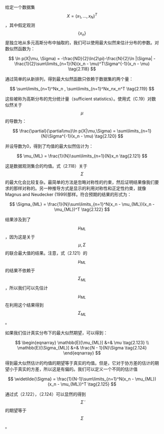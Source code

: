 给定一个数据集 $$ X = (x_1,...,x_N)^T $$，其中假定观测$$ \{x_n\} $$是独立地从多元高斯分布中抽取的，我们可以使用最大似然来估计分布的参数。对数似然函数为：    

$$
\ln p(X|\mu, \Sigma) = -\frac{ND}{2}\ln(2\pi)-\frac{N}{2}\ln |\Sigma| - \frac{1}{2}\sum\limits_{n=1}{N}(x_n - \mu)^T\Sigma^{-1}(x_n - \mu) \tag{2.118}
$$

通过简单的从新排列，得到最大似然函数只依赖于数据集的两个量：    

$$ \sum\limits_{n=1}^Nx_n , \sum\limits_{n=1}^Nx_nx_n^T \tag{2.119} $$ 

这些被称为高斯分布的充分统计量（sufficient statistics）。使用式（C.19）对数似然关于$$ \mu $$的导数为：    

$$
\frac{\partial}{\partial\mu}\ln p(X|\mu,\Sigma) = \sum\limits_{n=1}{N}\Sigma^{-1}(x_n - \mu) \tag{2.120}
$$

并设导数为0，得到了均值的最大似然估计为：    

$$
\mu_{ML} = \frac{1}{N}\sum\limits_{n=1}{N}x_n \tag{2.121}
$$

这是数据观测集合的均值。式（2.118）关于$$ \Sigma $$的最大化会比较复杂。最简单的方法是忽略对称性的约束，然后证明结果像我们要求的那样对称的。另一种推导方式是显示的利用对称性和正定性约束，就像Magnus and Neudecker (1999)那样。符合预期的结果的形式为：    

$$
\Sigma_{ML} = \frac{1}{N}\sum\limits_{n=1}^N(x_n - \mu_{ML})(x_n - \mu_{ML})^T \tag{2.122}
$$

结果涉及到了$$ \mu_{ML} $$，因为这是关于$$ \mu, \Sigma $$的联合最大值的结果。注意，式（2.121）的$$ \mu_{ML} $$的结果不依赖于$$ \Sigma_{ML} $$，所以我们可以先估计$$ \mu_{ML} $$在利用这个结果得到$$ \Sigma_{ML} $$。    

如果我们估计真实分布下的最大似然期望，可以得到：    

$$
\begin{eqnarray}
\mathbb{E}[\mu_{ML}] &=& \mu \tag{2.123} \\
\mathbb{E}[\Sigma_{ML}] &=& \frac{N - 1}{N}\Sigma \tag{2.124}
\end{eqnarray}
$$    

得到最大似然估计的均值的期望等于真实的均值。但是，它对于协方差的估计的期望小于真实的方差，所以这是有偏的。我们可以定义一个不同的估计值    

$$
\widetilde{\Sigma} = \frac{1}{N-1}\sum\limits_{n=1}^N(x_n - \mu_{ML})(x_n - \mu_{ML})^T \tag{2.125}
$$

通过式（2.122），（2.124）可以显然的得到$$ \widetilde{\Sigma} $$的期望等于$$ \Sigma $$。
